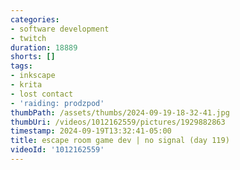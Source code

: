 ```yaml
---
categories:
- software development
- twitch
duration: 18889
shorts: []
tags:
- inkscape
- krita
- lost contact
- 'raiding: prodzpod'
thumbPath: /assets/thumbs/2024-09-19-18-32-41.jpg
thumbUri: /videos/1012162559/pictures/1929882863
timestamp: 2024-09-19T13:32:41-05:00
title: escape room game dev | no signal (day 119)
videoId: '1012162559'
---
```


